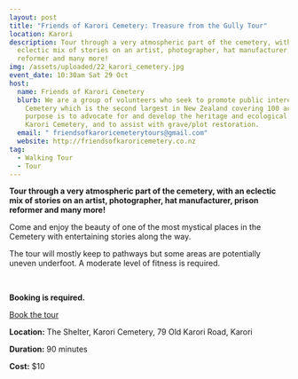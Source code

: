 ```yaml
---
layout: post
title: "Friends of Karori Cemetery: Treasure from the Gully Tour"
location: Karori
description: Tour through a very atmospheric part of the cemetery, with an
  eclectic mix of stories on an artist, photographer, hat manufacturer, prison
  reformer and many more!
img: /assets/uploaded/22_karori_cemetery.jpg
event_date: 10:30am Sat 29 Oct
host:
  name: Friends of Karori Cemetery
  blurb: We are a group of volunteers who seek to promote public interest in the
    Cemetery which is the second largest in New Zealand covering 100 acres. Our
    purpose is to advocate for and develop the heritage and ecological values of
    Karori Cemetery, and to assist with grave/plot restoration.
  email: " friendsofkaroricemeterytours@gmail.com"
  website: http://friendsofkaroricemetery.co.nz
tag:
  - Walking Tour
  - Tour
---
```

**Tour through a very atmospheric part of the cemetery, with an eclectic mix of stories on an artist, photographer, hat manufacturer, prison reformer and many more!**

Come and enjoy the beauty of one of the most mystical places in the Cemetery with entertaining stories along the way.



The tour will mostly keep to pathways but some areas are potentially uneven underfoot. A moderate level of fitness is required.

<br>

**Booking is required.**

<a href="https://events.humanitix.com/friends-of-karori-cemetery-wellington-heritage-week-treasure-from-the-gully-29-october" class="button">Book the tour</a>

**Location:** The Shelter, Karori Cemetery, 79 Old Karori Road, Karori

**Duration:** 90 minutes

**Cost:** $10